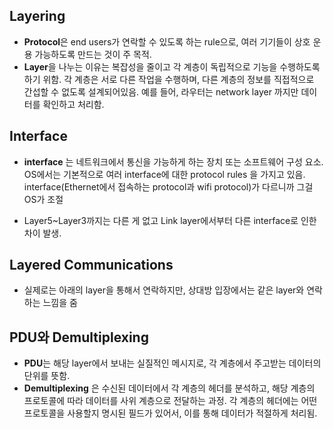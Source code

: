 ## Layering
- **Protocol**은 end users가 연락할 수 있도록 하는 rule으로, 여러 기기들이 상호 운용 가능하도록 만드는 것이 주 목적.
- **Layer**을 나누는 이유는 복잡성을 줄이고 각 계층이 독립적으로 기능을 수행하도록 하기 위함. 각 계층은 서로 다른 작업을 수행하며, 다른 계층의 정보를 직접적으로 간섭할 수 없도록 설계되어있음. 예를 들어, 라우터는 network layer 까지만 데이터를 확인하고 처리함.

## Interface 
- **interface** 는 네트워크에서 통신을 가능하게 하는 장치 또는 소프트웨어 구성 요소.
OS에서는 기본적으로 여러 interface에 대한 protocol rules 을 가지고 있음. interface(Ethernet에서 접속하는 protocol과 wifi protocol)가 다르니까 그걸 OS가 조절 

- Layer5~Layer3까지는 다른 게 없고 Link layer에서부터 다른 interface로 인한 차이 발생.

## Layered Communications
- 실제로는 아래의 layer을 통해서 연락하지만, 상대방 입장에서는 같은 layer와 연락하는 느낌을 줌

## PDU와 Demultiplexing
- **PDU**는 해당 layer에서 보내는 실질적인 메시지로, 각 계층에서 주고받는 데이터의 단위를 뜻함.
- **Demultiplexing** 은 수신된 데이터에서 각 계층의 헤더를 분석하고, 해당 계층의 프로토콜에 따라 데이터를 사위 계층으로 전달하는 과정. 각 계층의 헤더에는 어떤 프로토콜을 사용할지 명시된 필드가 있어서, 이를 통해 데이터가 적절하게 처리됨.

